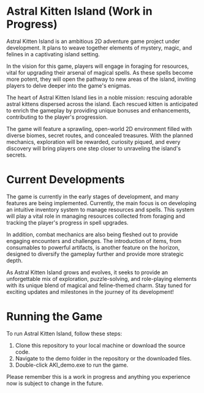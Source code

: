 # Astral Kitten Island (Work in Progress)
Astral Kitten Island is an ambitious 2D adventure game project under development. It plans to weave together elements of mystery, magic, and felines in a captivating island setting.

In the vision for this game, players will engage in foraging for resources, vital for upgrading their arsenal of magical spells. As these spells become more potent, they will open the pathway to new areas of the island, inviting players to delve deeper into the game's enigmas.

The heart of Astral Kitten Island lies in a noble mission: rescuing adorable astral kittens dispersed across the island. Each rescued kitten is anticipated to enrich the gameplay by providing unique bonuses and enhancements, contributing to the player's progression.

The game will feature a sprawling, open-world 2D environment filled with diverse biomes, secret routes, and concealed treasures. With the planned mechanics, exploration will be rewarded, curiosity piqued, and every discovery will bring players one step closer to unraveling the island's secrets.

# Current Developments
The game is currently in the early stages of development, and many features are being implemented. Currently, the main focus is on developing an intuitive inventory system to manage resources and spells. This system will play a vital role in managing resources collected from foraging and tracking the player's progress in spell upgrades.

In addition, combat mechanics are also being fleshed out to provide engaging encounters and challenges. The introduction of items, from consumables to powerful artifacts, is another feature on the horizon, designed to diversify the gameplay further and provide more strategic depth.

As Astral Kitten Island grows and evolves, it seeks to provide an unforgettable mix of exploration, puzzle-solving, and role-playing elements with its unique blend of magical and feline-themed charm. Stay tuned for exciting updates and milestones in the journey of its development!

# Running the Game
To run Astral Kitten Island, follow these steps:

1. Clone this repository to your local machine or download the source code.
2. Navigate to the demo folder in the repository or the downloaded files.
3. Double-click AKI_demo.exe to run the game.

Please remember this is a work in progress and anything you experience now is subject to change in the future.
